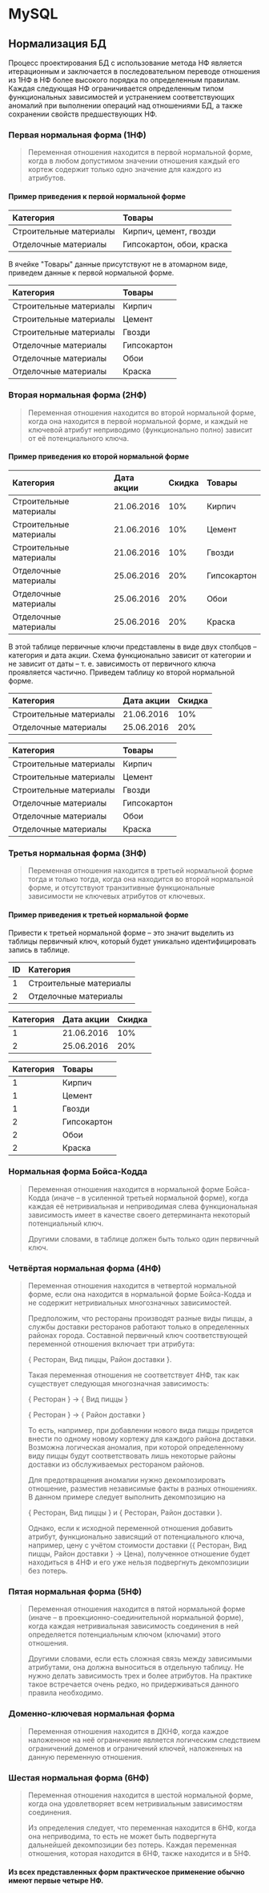 # MySQL
## Нормализация БД

Процесс проектирования БД с использование метода НФ является итерационным и заключается в последовательном переводе отношения из 1НФ в НФ более высокого порядка по определенным правилам. Каждая следующая НФ ограничивается определенным типом функциональных зависимостей и устранением соответствующих аномалий при выполнении операций над отношениями БД, а также сохранении свойств предшествующих НФ.

### Первая нормальная форма (1НФ)

> Переменная отношения находится в первой нормальной форме, когда в любом допустимом значении отношения каждый его кортеж содержит только одно значение для каждого из атрибутов.

#### Пример приведения к первой нормальной форме

| Категория              | Товары                    |
| :---                   | :---                      |
| Строительные материалы | Кирпич, цемент, гвозди    |
| Отделочные материалы   | Гипсокартон, обои, краска |

В ячейке "Товары" данные присутствуют не в атомарном виде, приведем данные к первой нормальной форме.

| Категория              | Товары      |
| :---                   | :---        |
| Строительные материалы | Кирпич      |
| Строительные материалы | Цемент      |
| Строительные материалы | Гвозди      |
| Отделочные материалы   | Гипсокартон |
| Отделочные материалы   | Обои        |
| Отделочные материалы   | Краска      |

### Вторая нормальная форма (2НФ)

> Переменная отношения находится во второй нормальной форме, когда она находится в первой нормальной форме, и каждый не ключевой атрибут неприводимо (функционально полно) зависит от её потенциального ключа.

#### Пример приведения ко второй нормальной форме

| Категория              | Дата акции | Скидка | Товары      |
| :---                   | :---       | :---   | :---        |
| Строительные материалы | 21.06.2016 | 10%    | Кирпич      |
| Строительные материалы | 21.06.2016 | 10%    | Цемент      |
| Строительные материалы | 21.06.2016 | 10%    | Гвозди      |
| Отделочные материалы   | 25.06.2016 | 20%    | Гипсокартон |
| Отделочные материалы   | 25.06.2016 | 20%    | Обои        |
| Отделочные материалы   | 25.06.2016 | 20%    | Краска      |

В этой таблице первичные ключи представлены в виде двух столбцов – категория и дата акции. Схема функционально зависит от категории и не зависит от даты – т. е. зависимость от первичного ключа проявляется частично. Приведем таблицу ко второй нормальной форме.

| Категория              | Дата акции | Скидка |
| :---                   | :---       | :---   |
| Строительные материалы | 21.06.2016 | 10%    |
| Отделочные материалы   | 25.06.2016 | 20%    |

| Категория              | Товары      |
| :---                   | :---        |
| Строительные материалы | Кирпич      |
| Строительные материалы | Цемент      |
| Строительные материалы | Гвозди      |
| Отделочные материалы   | Гипсокартон |
| Отделочные материалы   | Обои        |
| Отделочные материалы   | Краска      |

### Третья нормальная форма (3НФ)

> Переменная отношения находится в третьей нормальной форме тогда и только тогда, когда она находится во второй нормальной форме, и отсутствуют транзитивные функциональные зависимости не ключевых атрибутов от ключевых.

#### Пример приведения к третьей нормальной форме

Привести к третьей нормальной форме – это значит выделить из таблицы первичный ключ, который будет уникально идентифицировать запись в таблице.

| ID   | Категория              |
| :--- | :---                   |
| 1    | Строительные материалы |
| 2    | Отделочные материалы   |

| Категория | Дата акции | Скидка |
| :---      | :---       | :---   |
| 1         | 21.06.2016 | 10%    |
| 2         | 25.06.2016 | 20%    |

| Категория | Товары      |
| :---      | :---        |
| 1         | Кирпич      |
| 1         | Цемент      |
| 1         | Гвозди      |
| 2         | Гипсокартон |
| 2         | Обои        |
| 2         | Краска      |

### Нормальная форма Бойса-Кодда

> Переменная отношения находится в нормальной форме Бойса-Кодда (иначе – в усиленной третьей нормальной форме), когда каждая её нетривиальная и неприводимая слева функциональная зависимость имеет в качестве своего детерминанта некоторый потенциальный ключ.
> 
> Другими словами, в таблице должен быть только один первичный ключ.

### Четвёртая нормальная форма (4НФ)

> Переменная отношения находится в четвертой нормальной форме, если она находится в нормальной форме Бойса-Кодда и не содержит нетривиальных многозначных зависимостей.
> 
> Предположим, что рестораны производят разные виды пиццы, а службы доставки ресторанов работают только в определенных районах города. Составной первичный ключ соответствующей переменной отношения включает три атрибута:
> 
> { Ресторан, Вид пиццы, Район доставки }.
> 
>Такая переменная отношения не соответствует 4НФ, так как существует следующая многозначная зависимость:
> 
> { Ресторан } → { Вид пиццы }
> 
> { Ресторан } → { Район доставки }
> 
> То есть, например, при добавлении нового вида пиццы придется внести по одному новому кортежу для каждого района доставки. Возможна логическая аномалия, при которой определенному виду пиццы будут соответствовать лишь некоторые районы доставки из обслуживаемых рестораном районов.
> 
> Для предотвращения аномалии нужно декомпозировать отношение, разместив независимые факты в разных отношениях. В данном примере следует выполнить декомпозицию на
> 
> { Ресторан, Вид пиццы } и { Ресторан, Район доставки }.
> 
> Однако, если к исходной переменной отношения добавить атрибут, функционально зависящий от потенциального ключа, например, цену с учётом стоимости доставки ({ Ресторан, Вид пиццы, Район доставки } → Цена), полученное отношение будет находиться в 4НФ и его уже нельзя подвергнуть декомпозиции без потерь.

### Пятая нормальная форма (5НФ)

> Переменная отношения находится в пятой нормальной форме (иначе – в проекционно-соединительной нормальной форме), когда каждая нетривиальная зависимость соединения в ней определяется потенциальным ключом (ключами) этого отношения.
> 
> Другими словами, если есть сложная связь между зависимыми атрибутами, она должна выноситься в отдельную таблицу. Не нужно делать зависимость трех и более атрибутов. На практике такое встречается очень редко, но придерживаться данного правила необходимо.

### Доменно-ключевая нормальная форма

> Переменная отношения находится в ДКНФ, когда каждое наложенное на неё ограничение является логическим следствием ограничений доменов и ограничений ключей, наложенных на данную переменную отношения.

### Шестая нормальная форма (6НФ)

> Переменная отношения находится в шестой нормальной форме, когда она удовлетворяет всем нетривиальным зависимостям соединения.
> 
> Из определения следует, что переменная находится в 6НФ, когда она неприводима, то есть не может быть подвергнута дальнейшей декомпозиции без потерь. Каждая переменная отношения, которая находится в 6НФ, также находится и в 5НФ.

#### Из всех представленных форм практическое применение обычно имеют первые четыре НФ.